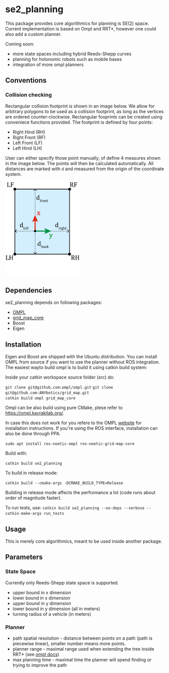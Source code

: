 # se2_planning
This package provides core algorithmics for planning is SE(2) space. Current implementation is based on Ompl and RRT*, however one could also add a custom planner.

Coming soon:
* more state spaces including hybrid Reeds-Shepp curves
* planning for holonomic robots such as mobile bases
* integration of more ompl planners

## Conventions

### Collision checking
Rectangular collision footprint is shown in an image below. We allow for arbitrary polygons to be used as a collision footprint, as long as the vertices are ordered counter-clockwise. Rectangular fooprints can be created using conveniece functions provided. The footprint is defined by four points:   

* Right Hind (RH)
* Right Front (RF)
* Left Front (LF)
* Left Hind (LH)

User can either specify those point manually, of define 4 measures shown in the image below. The points will then be calculated automatically. All distances are marked with `d` and measured from the origin of the coordinate system.

[<img src="doc/collision_footprint_conventions.png" width="235" height="300">](collision_footprint_conventions.pdf)

## Dependencies

se2_planning depends on following packages:

- [OMPL](https://github.com/ompl/ompl)
- [grid_map_core](https://github.com/ANYbotics/grid_map)
- Boost
- Eigen

## Installation

Eigen and Boost are shipped with the Ubuntu distribution. You can install OMPL from source if you want to use the planner without ROS integration. The easiest wayto build ompl is to build it using catkin build system:

Inside your catkin workspace source folder (src) do:  

`git clone git@github.com:ompl/ompl.git`
`git clone git@github.com:ANYbotics/grid_map.git`    
`catkin build ompl grid_map_core` 

Ompl can be also build using pure CMake, plese refer to https://ompl.kavrakilab.org/.

In case this does not work for you refere to the OMPL [website](https://github.com/ompl/ompl/blob/master/doc/markdown/installation.md) for installation instructions. If you're using the ROS interface, installation can also be done through PPA.

`sudo apt install ros-noetic-ompl ros-noetic-grid-map-core`

Build with:

`catkin build se2_planning`  

To build in release mode:  

`catkin build --cmake-args -DCMAKE_BUILD_TYPE=Release`  

Building in release mode affects the perfromance a lot (code runs about order of magnitude faster).  

To run tests, use:
`catkin build se2_planning --no-deps --verbose --catkin-make-args run_tests`

## Usage
This is merely core algorithmics, meant to be used inside another package.

## Parameters

### State Space
Currently only Reeds-Shepp state space is supported.
* upper bound in x dimension
* lower bound in x dimension
* upper bound in y dimension
* lower bound in y dimension (all in meters)
* turning radius of a vehicle (in meters)

### Planner
* path spatial resolution - distance between points on a path (path is piecewise linear), smaller number means more points.
* planner range - maximal range used when extending the tree inside RRT* (see [ompl docs](https://ompl.kavrakilab.org/classompl_1_1geometric_1_1RRTstar.html#gRRTstar))
* max planning time - maximal time the planner will spend finding or trying to improve the path
